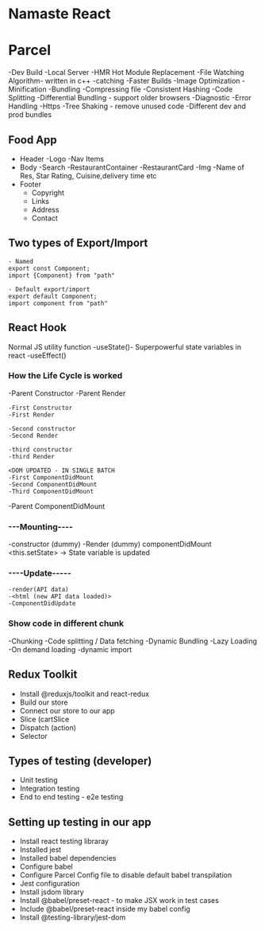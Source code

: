 # Namaste React 

# Parcel
-Dev Build
-Local Server
-HMR Hot Module Replacement
-File Watching Algorithm- written in c++
-catching -Faster Builds
-Image Optimization
-Minification
-Bundling
-Compressing file
-Consistent Hashing
-Code Splitting
-Differential Bundling - support older browsers
-Diagnostic
-Error Handling
-Https
-Tree Shaking - remove unused code
-Different dev and prod bundles 


## Food App
* Header
    -Logo
    -Nav Items
* Body
    -Search
    -RestaurantContainer
        -RestaurantCard
            -Img
            -Name of Res, Star Rating, Cuisine,delivery time etc
* Footer
    - Copyright
    - Links
    - Address
    - Contact


 ## Two types of Export/Import
    - Named
    export const Component;
    import {Component} from "path"

    - Default export/import
    export default Component;
    import component from "path"

## React Hook
Normal JS utility function
-useState()- Superpowerful state variables in react
-useEffect()


### How the Life Cycle is worked
-Parent Constructor
-Parent Render
    
    -First Constructor
    -First Render

    -Second constructor
    -Second Render

    -third constructor
    -third Render

    <DOM UPDATED - IN SINGLE BATCH
    -First ComponentDidMount
    -Second ComponentDidMount
    -Third ComponentDidMount

-Parent ComponentDidMount



### ---Mounting----
-constructor (dummy)
-Render (dummy)
    <html Dummy>
    componentDidMount
    <API Call>
    <this.setState> -> State variable is updated
### ----Update-----
    -render(API data)
    -<html (new API data loaded)>
    -ComponentDidUpdate



### Show code in different chunk
-Chunking
-Code splitting / Data fetching
-Dynamic Bundling
-Lazy Loading
-On demand loading
-dynamic import

## Redux Toolkit
- Install @reduxjs/toolkit and react-redux 
- Build our store 
- Connect our store to our app
- Slice (cartSlice
- Dispatch (action)
- Selector

## Types of testing (developer)
- Unit testing
- Integration testing
- End to end testing - e2e testing

## Setting up testing in our app
- Install react testing libraray
- Installed jest
- Installed babel dependencies
- Configure babel
- Configure Parcel Config file to disable default babel transpilation
- Jest configuration
- Install jsdom library
- Install @babel/preset-react - to make JSX work in test cases
- Include @babel/preset-react inside my babel config
- Install @testing-library/jest-dom